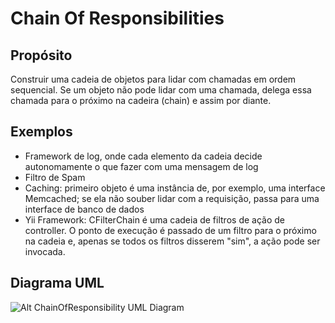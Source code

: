 # Chain Of Responsibilities

## Propósito

Construir uma cadeia de objetos para lidar com chamadas em ordem sequencial. Se 
um objeto não pode lidar com uma chamada, delega essa chamada para o próximo na 
cadeira (chain) e assim por diante.

## Exemplos

* Framework de log, onde cada elemento da cadeia decide autonomamente o que fazer 
com uma mensagem de log
* Filtro de Spam
* Caching: primeiro objeto é uma instância de, por exemplo, uma interface 
Memcached; se ela não souber lidar com a requisição, passa para uma interface de 
banco de dados
* Yii Framework: CFilterChain é uma cadeia de filtros de ação de controller. O 
ponto de execução é passado de um filtro para o próximo na cadeia e, apenas se 
todos os filtros disserem "sim", a ação pode ser invocada.

## Diagrama UML

![Alt ChainOfResponsibility UML Diagram](uml/uml.png)
